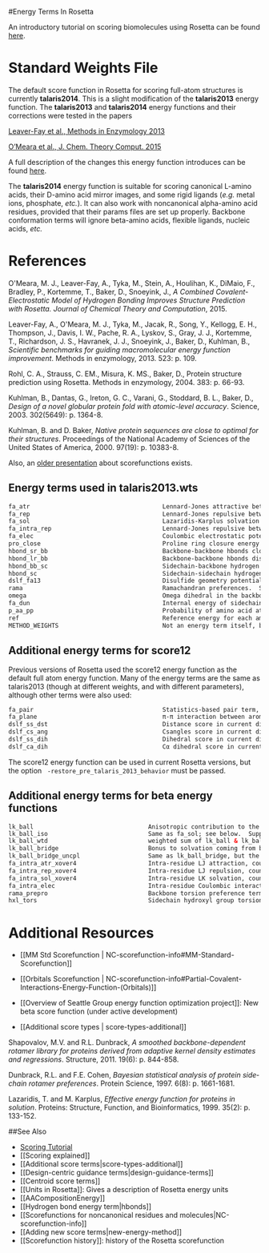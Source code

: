 #Energy Terms In Rosetta 

An introductory tutorial on scoring biomolecules using Rosetta can be found [here](https://www.rosettacommons.org/demos/latest/tutorials/scoring/scoring).

Standard Weights File
=====================

The default score function in Rosetta for scoring full-atom structures is currently **talaris2014**.  This is a slight modification of the **talaris2013** energy function.  The **talaris2013** and **talaris2014** energy functions and their corrections were tested in the papers 

[Leaver-Fay et al., Methods in Enzymology 2013](http://www.ncbi.nlm.nih.gov/pmc/articles/PMC3724755/)

[O’Meara et al., J. Chem. Theory Comput. 2015](https://dx.doi.org/10.1021/ct500864r)  

A full description of the changes this energy function introduces can be found [here](https://www.rosettacommons.org/node/3508#comment-6946).  

The **talaris2014** energy function is suitable for scoring canonical L-amino acids, their D-amino acid mirror images, and some rigid ligands (_e.g._ metal ions, phosphate, _etc._).  It can also work with noncanonical alpha-amino acid residues, provided that their params files are set up properly.  Backbone conformation terms will ignore beta-amino acids, flexible ligands, nucleic acids, _etc._

References
==========

O'Meara, M. J., Leaver-Fay, A., Tyka, M., Stein, A., Houlihan, K., DiMaio, F., Bradley, P., Kortemme, T., Baker, D., Snoeyink, J.,
_A Combined Covalent-Electrostatic Model of Hydrogen Bonding Improves Structure Prediction with Rosetta. Journal of Chemical Theory and Computation_, 2015.

Leaver-Fay, A., O'Meara, M. J., Tyka, M., Jacak, R., Song, Y., Kellogg, E. H., Thompson, J., Davis, I. W., Pache, R. A., Lyskov, S., Gray, J. J., Kortemme, T., Richardson, J. S., Havranek, J. J., Snoeyink, J., Baker, D., Kuhlman, B., _Scientific benchmarks for guiding macromolecular energy function improvement_. Methods in enzymology, 2013. 523: p. 109.

Rohl, C. A., Strauss, C. EM., Misura, K. MS., Baker, D., Protein structure prediction using Rosetta. Methods in enzymology, 2004. 383: p. 66-93.

Kuhlman, B., Dantas, G., Ireton, G. C., Varani, G., Stoddard, B. L., Baker, D., _Design of a novel globular protein fold with atomic-level accuracy_. Science, 2003. 302(5649): p. 1364-8.

Kuhlman, B. and D. Baker, _Native protein sequences are close to optimal for their structures_. Proceedings of the National Academy of Sciences of the United States of America, 2000. 97(19): p. 10383-8.

Also, an [older presentation](http://www.rosettadesigngroup.com/workshops/RCW2007/presentations/GlennRosettacon2007.ppt) about scorefunctions exists.

Energy terms used in talaris2013.wts
-------------------------------------

```html
fa_atr                                     Lennard-Jones attractive between atoms in different residues.  Supports canonical and noncanonical residue types.
fa_rep                                     Lennard-Jones repulsive between atoms in different residues.  Supports canonical and noncanonical residue types.
fa_sol                                     Lazaridis-Karplus solvation energy.  Supports canonical and noncanonical residue types.
fa_intra_rep                               Lennard-Jones repulsive between atoms in the same residue.  Supports canonical and noncanonical residue types.
fa_elec                                    Coulombic electrostatic potential with a distance-dependent dielectric.  Supports canonical and noncanonical residue types.
pro_close                                  Proline ring closure energy and energy of psi angle of preceding residue.  Supports D- or L-proline, plus D- or L-oligourea-proline.
hbond_sr_bb                                Backbone-backbone hbonds close in primary sequence.  All hydrogen bonding terms support canonical and noncanonical types.
hbond_lr_bb                                Backbone-backbone hbonds distant in primary sequence.
hbond_bb_sc                                Sidechain-backbone hydrogen bond energy.
hbond_sc                                   Sidechain-sidechain hydrogen bond energy.
dslf_fa13                                  Disulfide geometry potential.  Supports D- and L-cysteine disulfides, plus homocysteine disulfides or disulfides involving beta-3-cysteine.
rama                                       Ramachandran preferences.  Supports only the 20 canonical alpha-amino acids and their mirror images.
omega                                      Omega dihedral in the backbone. A Harmonic constraint on planarity with standard deviation of ~6 deg.  Supports alpha-amino acids, beta-amino acids, and oligoureas.  In the case of oligoureas, both amide bonds (called "mu" and "omega" in Rosetta) are constarined to planarity.
fa_dun                                     Internal energy of sidechain rotamers as derived from Dunbrack's statistics (2010 Rotamer Library used in Talaris2013).  Supports any residue type for which a rotamer library is avalable.
p_aa_pp                                    Probability of amino acid at Φ/Ψ.  Supports only the 20 canonical alpha-amino acids and their mirror images.
ref                                        Reference energy for each amino acid. Balances internal energy of amino acid terms.  Plays role in design.  Supports only the 20 canonical alpha-amino acids and their mirror images.
METHOD_WEIGHTS                             Not an energy term itself, but the parameters for each amino acid used by the ref energy term.  A value is provided for each of the 20 canonical alpha-amino acids.  The same value is applied for the equivalent mirror-image D-amino acid.
```

Additional energy terms for score12 <a name="score12" />
-----------------------------------

Previous versions of Rosetta used the score12 energy function as the default full atom energy function. Many of the energy terms are the same as talaris2013 (though at different weights, and with different parameters), although other terms were also used:

```html
fa_pair                                    Statistics-based pair term, favors salt bridges (replaced by fa_elec in talaris2013).  Supported only the 20 canonical alpha-amino acids.
fa_plane                                   π-π interaction between aromatic groups, by default = 0.
dslf_ss_dst                                Distance score in current disulfide (replaced by dslf_fa13 in talaris2013).
dslf_cs_ang                                Csangles score in current disulfide (replaced by dslf_fa13 in talaris2013).
dslf_ss_dih                                Dihedral score in current disulfide (replaced by dslf_fa13 in talaris2013).
dslf_ca_dih                                Cα dihedral score in current disulfide (replaced by dslf_fa13 in talaris2013).
```

The score12 energy function can be used in current Rosetta versions, but the option <code> -restore_pre_talaris_2013_behavior</code> must be passed.


Additional energy terms for beta energy functions <a name="[beta_july15/beta_nov15/beta_nov16]" />
-----------------------------------

```html
lk_ball                                Anisotropic contribution to the solvation.  Supports arbitrary residue types.
lk_ball_iso                            Same as fa_sol; see below.  Supports arbitrary residue types.
lk_ball_wtd                            weighted sum of lk_ball & lk_ball_iso (w1*lk_ball + w2*lk_ball_iso); w2 is negative so that anisotropic contribution(lk_ball) replaces some portion of isotropic contribution (fa_sol=lk_ball_iso).  Supports arbitrary residue types.
lk_ball_bridge                         Bonus to solvation coming from bridging waters, measured by overlap of the "balls" from two interacting polar atoms.  Supports arbitrary residue types.
lk_ball_bridge_uncpl                   Same as lk_ball_bridge, but the value is uncoupled with dGfree (i.e. constant bonus, whereas lk_ball_bridge is proportional to dGfree values).  Supports arbitrary residue types.            
fa_intra_atr_xover4                    Intra-residue LJ attraction, counted for the atom-pairs beyond torsion-relationship.  Supports arbitrary residues types.
fa_intra_rep_xover4                    Intra-residue LJ repulsion, counted for the atom-pairs beyond torsion-relationship.  Supports arbitrary residues types.
fa_intra_sol_xover4                    Intra-residue LK solvation, counted for the atom-pairs beyond torsion-relationship.  Supports arbitrary residues types.                 
fa_intra_elec                          Intra-residue Coulombic interaction, counted for the atom-pairs beyond torsion-relationship.  Supports arbitrary residues types.
rama_prepro                            Backbone torsion preference term that takes into account of whether preceding amono acid is Proline or not.  Currently supports the 20 canonical alpha-amino acids, their mirror-image D-amino acids, oligoureas, and N-methyl amino acids.  Arbitrary new building-blocks can also be supported provided that an N-dimensional mainchain potential can be generated somehow.
hxl_tors                               Sidechain hydroxyl group torsion preference for Ser/Thr/Tyr, supersedes yhh_planarity (that covers L- and D-Tyr only).
```

Additional Resources
=====================

*  [[MM Std Scorefunction | NC-scorefunction-info#MM-Standard-Scorefunction]]

*  [[Orbitals Scorefunction | NC-scorefunction-info#Partial-Covalent-Interactions-Energy-Function-(Orbitals)]]

*  [[Overview of Seattle Group energy function optimization project]]: New beta score function (under active development)

*  [[Additional score types | score-types-additional]]


Shapovalov, M.V. and R.L. Dunbrack, _A smoothed backbone-dependent rotamer library for proteins derived from adaptive kernel density estimates and regressions_. Structure, 2011. 19(6): p. 844-858.

Dunbrack, R.L. and F.E. Cohen, _Bayesian statistical analysis of protein side‐chain rotamer preferences_. Protein Science, 1997. 6(8): p. 1661-1681.

Lazaridis, T. and M. Karplus, _Effective energy function for proteins in solution_. Proteins: Structure, Function, and Bioinformatics, 1999. 35(2): p. 133-152.

##See Also

* [Scoring Tutorial](https://www.rosettacommons.org/demos/latest/tutorials/scoring/scoring)
* [[Scoring explained]]
* [[Additional score terms|score-types-additional]]
* [[Design-centric guidance terms|design-guidance-terms]]
* [[Centroid score terms]]
* [[Units in Rosetta]]: Gives a description of Rosetta energy units
* [[AACompositionEnergy]]
* [[Hydrogen bond energy term|hbonds]]
* [[Scorefunctions for noncanonical residues and molecules|NC-scorefunction-info]]
* [[Adding new score terms|new-energy-method]]
* [[Scorefunction history]]: history of the Rosetta scorefunction
